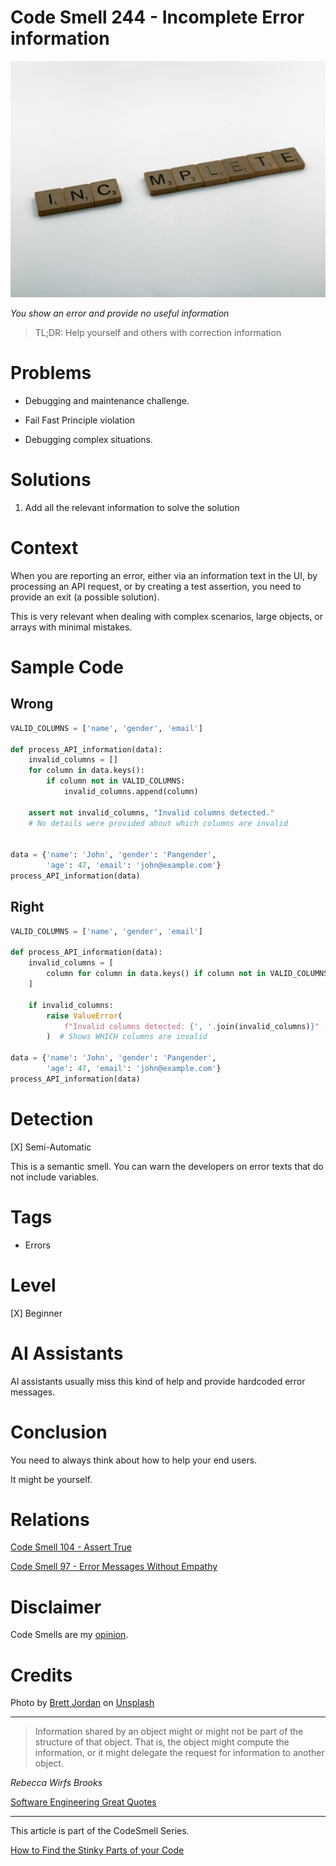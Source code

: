 # Code Smell 244 - Incomplete Error information
            
![Code Smell 244 - Incomplete Error information](Code%20Smell%20244%20-%20Incomplete%20Error%20information.jpg)

*You show an error and provide no useful information*

> TL;DR: Help yourself and others with correction information

# Problems

- Debugging and maintenance challenge.

- Fail Fast Principle violation

- Debugging complex situations.

# Solutions

1. Add all the relevant information to solve the solution

# Context

When you are reporting an error, either via an information text in the UI, by processing an API request, or by creating a test assertion, you need to provide an exit (a possible solution).

This is very relevant when dealing with complex scenarios, large objects, or arrays with minimal mistakes.

# Sample Code

## Wrong

<!-- [Gist Url](https://gist.github.com/mcsee/9427d3e30d0485bf431a0dd21db3a40d) -->

```python
VALID_COLUMNS = ['name', 'gender', 'email']

def process_API_information(data):
    invalid_columns = []
    for column in data.keys():
        if column not in VALID_COLUMNS:
            invalid_columns.append(column)
    
    assert not invalid_columns, "Invalid columns detected."  
    # No details were provided about which columns are invalid
     
 
data = {'name': 'John', 'gender': 'Pangender', 
        'age': 47, 'email': 'john@example.com'}
process_API_information(data)
```

## Right

<!-- [Gist Url](https://gist.github.com/mcsee/b7eb7b4def657b3798dea3c0bdcf0809) -->

```python
VALID_COLUMNS = ['name', 'gender', 'email']

def process_API_information(data):
    invalid_columns = [
        column for column in data.keys() if column not in VALID_COLUMNS
    ]
    
    if invalid_columns:
        raise ValueError(
            f"Invalid columns detected: {', '.join(invalid_columns)}"
        )  # Shows WHICH columns are invalid

data = {'name': 'John', 'gender': 'Pangender', 
        'age': 47, 'email': 'john@example.com'}
process_API_information(data)
```

# Detection

[X] Semi-Automatic 

This is a semantic smell. You can warn the developers on error texts that do not include variables. 

# Tags

- Errors

# Level

[X] Beginner 

# AI Assistants

AI assistants usually miss this kind of help and provide hardcoded error messages.

# Conclusion

You need to always think about how to help your end users. 

It might be yourself.

# Relations

[Code Smell 104 - Assert True](https://github.com/mcsee/Software-Design-Articles/tree/main/Articles/Code%20Smells/Code%20Smell%20104%20-%20Assert%20True/readme.md)

[Code Smell 97 - Error Messages Without Empathy](https://github.com/mcsee/Software-Design-Articles/tree/main/Articles/Code%20Smells/Code%20Smell%2097%20-%20Error%20Messages%20Without%20Empathy/readme.md)

# Disclaimer

Code Smells are my [opinion](https://github.com/mcsee/Software-Design-Articles/tree/main/Articles/Blogging/I%20Wrote%20More%20than%2090%20Articles%20on%202021%20Here%20is%20What%20I%20Learned/readme.md).

# Credits

Photo by [Brett Jordan](https://unsplash.com/@brett_jordanh) on [Unsplash](https://unsplash.com/photos/brown-wooden-blocks-on-white-surface-Xp9WOzF92Jw)  
  
* * *

> Information shared by an object might or might not be part of the structure of that object. That is, the object might compute the information, or it might delegate the request for information to another object.

_Rebecca Wirfs Brooks_ 
 
[Software Engineering Great Quotes](https://github.com/mcsee/Software-Design-Articles/tree/main/Articles/Quotes/Software%20Engineering%20Great%20Quotes/readme.md)

* * *

This article is part of the CodeSmell Series.

[How to Find the Stinky Parts of your Code](https://github.com/mcsee/Software-Design-Articles/tree/main/Articles/Code%20Smells/How%20to%20Find%20the%20Stinky%20parts%20of%20your%20Code/readme.md)